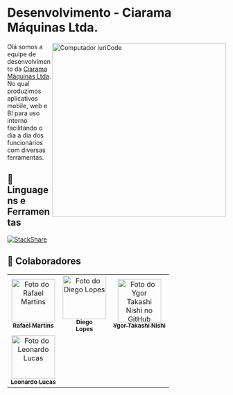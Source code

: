 # Desenvolvimento - Ciarama Máquinas Ltda.

<img src="https://raw.githubusercontent.com/MicaelliMedeiros/micaellimedeiros/master/image/computer-illustration.png" min-width="400px" max-width="400px" width="400px" align="right" alt="Computador iuriCode">

<p align="left">

Olá somos a equipe de desenvolvimento da [Ciarama Máquinas Ltda](https://www.ciaramamaquinas.com.br/).
No qual produzimos aplicativos mobile, web e BI para uso interno facilitando o dia a dia dos funcionários com diversas ferramentas.

</p>

## 💼 Linguagens e Ferramentas

[![StackShare](http://img.shields.io/badge/tech-stack-0690fa.svg?style=flat)](https://stackshare.io/ciarama-maquinas-ltda/ciarama-maquinas-ltda)

## 🤝 Colaboradores

<table align="center">
  <tr>
    <td align="center">
        <a href="#">
            <img src="https://avatars.githubusercontent.com/u/11014197" width="100px;" alt="Foto do Rafael Martins"/><br>
            <sub>
            <b>Rafael Martins</b>
            </sub>
        </a>
    </td>  
    <td align="center">
      <a href="#">
        <img src="https://avatars.githubusercontent.com/u/5081992" width="100px;" alt="Foto do Diego Lopes"/><br>
        <sub>
          <b>Diego <br> Lopes </b>
        </sub>
      </a>
    </td>
    <td align="center">
      <a href="#">
        <img src="https://avatars.githubusercontent.com/u/49199986" width="100px;" alt="Foto do Ygor Takashi Nishi no GitHub"/><br>
        <sub>
          <b>Ygor Takashi Nishi</b>
        </sub>
      </a>
    </td>
  </tr>
  <tr align="center"> 
    <td align="center">
        <a href="#">
            <img src="https://avatars.githubusercontent.com/u/55191033" width="100px;" alt="Foto do Leonardo Lucas"/><br>
            <sub>
            <b>Leonardo Lucas</b>
            </sub>
        </a>
    </td>  
    <td align="center">
    </td>
  </tr>
